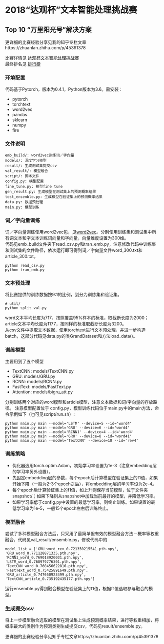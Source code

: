 # 2018“达观杯”文本智能处理挑战赛
## Top 10 “万里阳光号”解决方案
更详细的比赛经验分享见我的知乎专栏文章https://zhuanlan.zhihu.com/p/45391378  

比赛详情见 [达观杯文本智能处理挑战赛](http://www.dcjingsai.com/common/cmpt/%E2%80%9C%E8%BE%BE%E8%A7%82%E6%9D%AF%E2%80%9D%E6%96%87%E6%9C%AC%E6%99%BA%E8%83%BD%E5%A4%84%E7%90%86%E6%8C%91%E6%88%98%E8%B5%9B_%E7%AB%9E%E8%B5%9B%E4%BF%A1%E6%81%AF.html)  
最终排名见 [排行榜](
http://www.dcjingsai.com/common/cmpt/%E2%80%9C%E8%BE%BE%E8%A7%82%E6%9D%AF%E2%80%9D%E6%96%87%E6%9C%AC%E6%99%BA%E8%83%BD%E5%A4%84%E7%90%86%E6%8C%91%E6%88%98%E8%B5%9B_%E6%8E%92%E8%A1%8C%E6%A6%9C.html)
### 环境配置
代码基于Pytorch，版本为0.4.1，Python版本为3.6。需安装：
- pytorch
- torchtext
- word2vec
- pandas
- sklearn
- numpy
- fire
### 文件说明
```
emb_build/: word2vec训练词／字向量
models/: 深度学习模型
result/: 生成测试集提交csv
val_result/: 模型融合
script/: 脚本文件
config.py: 模型配置
fine_tune.py: 模型fine tune
gen_result.py: 生成模型在测试集上的预测概率结果
test_ensemble.py: 生成模型在验证集上的预测概率结果
data.py: 数据预处理
main.py: 模型训练
```

### 词／字向量训练
词／字向量训练使用word2vec包，见[word2vec](https://github.com/danielfrg/word2vec)。分别使用训练集和测试集中所有词文本和字文本训练词向量和字向量，向量维度设置为300维。  
代码见emb_build文件夹下read_csv.py和tran_emb.py，注意修改代码中训练集和测试集的文件路径，依次运行即可得到词／字向量文件word_300.txt和article_300.txt。
```
python read_csv.py
python tran_emb.py
```
### 文本预处理
将比赛提供的训练数据按9:1的比例，划分为训练集和验证集。
```
# util/
python split_val.py
```
word文本平均长度为717，按照覆盖95%样本的标准，取截断长度为2000；article文本平均长度为1177，按同样的标准取截断长度为3200。  
从csv文件中提取文本数据，使用torchtext进行文本预处理，并进一步构造batch，这部分代码见data.py的类GrandDataset和方法load_data()。
### 训练模型
主要用到了五个模型

- TextCNN: models/TextCNN.py
- GRU: models/GRU.py
- RCNN: models/RCNN.py
- FastText: models/FastText.py
- Attention: models/bigru_att.py  

分别训练两个对应的word模型和article模型，注意文本数据和词/字向量的存放路径。 
注意模型配置位于 config.py，模型训练代码位于main.py中的main方法，命令示例如下（也可见script/run.sh）:  
```
python main.py main --model='LSTM' --device=5 --id='word4'
python main.py main --model='GRU' --device=6 --id='word4'
python main.py main --model='RCNN1' --device=4 --id='word4'
python main.py main --model='GRU' --device=8 --id='word41'
python main.py main --model='TextCNN' --device=10 --id='rev4'
```
### 训练策略
- 优化器选用torch.optim.Adam，初始学习率设置为1e-3（注意embedding层的学习率另外设置）。
- 先固定embedding层的参数，每个epoch后计算模型在验证集上的f1值，如果开始下降（一般为2-3个epoch之后），将embedding层的学习率设为2e-4。
- 每个epoch后计算验证集上的f1值，如上升则保存当前模型，位于文件夹snapshot/；如果下降则从snapshot中加载当前最好的模型，并降低学习率。
- 如果学习率低于config.py中设置的最低学习率，则终止训练。如果设置的最低学习率为1e-5，一般15个epoch左右后训练终止。


### 模型融合
尝试了多种模型融合方法后，只采用了最简单但有效的模型融合方法－概率等权重融合，代码见val_result/ensemble.py，修改代码中的
```
model_list = ['GRU_word_rev_0.721350215541.pth.npy', 'GRU_word_0.771128871335.pth.npy',  'RCNN1_word_0.769018920031.pth.npy', 'LSTM_word_0.768979776301.pth.npy', 'TextCNN_word_0.760456622816.pth.npy', 'FastText_word_0.75425891649.pth.npy', 'GRU_article_0.747660923499.pth.npy', 'TextCNN_article_0.735192435177.pth.npy']
```
运行ensemble.py得到融合模型在验证集上的f1值，根据f1值选取参与融合的模型。

### 生成提交csv
将上一步模型融合选取的模型在测试集上生成预测概率结果，进行等权重相加，将概率最大的类别作为预测类别生成提交csv，代码见result/ensemble.py。  

更详细的比赛经验分享见知乎专栏文章https://zhuanlan.zhihu.com/p/45391378  
